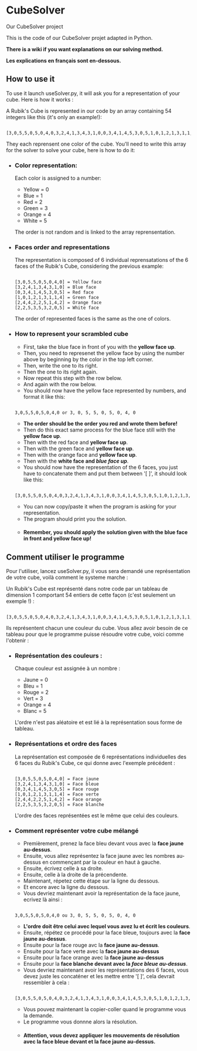 # CubeSolver
Our CubeSolver project

This is the code of our CubeSolver projet adapted in Python.

**There is a wiki if you want explanations on our solving method.**

**Les explications en français sont en-dessous.**

## How to use it

To use it launch useSolver.py, it will ask you for a representation of your cube. Here is how it works :

A Rubik's Cube is represented in our code by an array containing 54 integers like this (it's only an example!):
```

[3,0,5,5,0,5,0,4,0,3,2,4,1,3,4,3,1,0,0,3,4,1,4,5,3,0,5,1,0,1,2,1,3,1,1,4,2,4,4,2,2,5,1,4,2,2,2,5,3,5,3,2,0,5]

```
They each reprensent one color of the cube.
You'll need to write this array for the solver to solve your cube, here is how to do it:
- ### Color representation:
  Each color is assigned to a number:
  
  - Yellow = 0
  - Blue = 1
  - Red = 2
  - Green = 3
  - Orange = 4
  - White = 5
  
  The order is not random and is linked to the array reprensentation.
- ### Faces order and representations
  The representation is composed of 6 individual reprensatations of the 6 faces of the Rubik's Cube, considering the previous example:
  ```
  
  [3,0,5,5,0,5,0,4,0] = Yellow face
  [3,2,4,1,3,4,3,1,0] = Blue face
  [0,3,4,1,4,5,3,0,5] = Red face
  [1,0,1,2,1,3,1,1,4] = Green face
  [2,4,4,2,2,5,1,4,2] = Orange face
  [2,2,5,3,5,3,2,0,5] = White face
  
  ```
  The order of represented faces is the same as the one of colors.
- ### How to represent your scrambled cube
  - First, take the blue face in front of you with the **yellow face up**.
  - Then, you need to represenet the yellow face by using the number above by beginning by the color in the top left corner.
  - Then, write the one to its right.
  - Then the one to its right again.
  - Now repeat this step with the row below.
  - And again with the row below.
  - You should now have the yellow face represented by numbers, and format it like this:
  ```
  
  3,0,5,5,0,5,0,4,0 or 3, 0, 5, 5, 0, 5, 0, 4, 0
  
  ```
  - **The order should be the order you red and wrote them before!**
  - Then do this exact same process for the blue face still with the **yellow face up**.
  - Then with the red face and **yellow face up**.
  - Then with the green face and **yellow face up**.
  - Then with the orange face and **yellow face up**.
  - Then with the **white face and _blue face up_**.
  - You should now have the representation of the 6 faces, you just have to concatenate them and put them between '[ ]', it should look like this:
  ```

  [3,0,5,5,0,5,0,4,0,3,2,4,1,3,4,3,1,0,0,3,4,1,4,5,3,0,5,1,0,1,2,1,3,1,1,4,2,4,4,2,2,5,1,4,2,2,2,5,3,5,3,2,0,5]

  ```
  - You can now copy/paste it when the program is asking for your representation.
  - The program should print you the solution.
  - #### Remember, you should apply the solution given with the blue face in front and yellow face up!
  
## Comment utiliser le programme

Pour l'utiliser, lancez useSolver.py, il vous sera demandé une représentation de votre cube, voilà comment le systeme marche :

Un Rubik's Cube est représenté dans notre code par un tableau de dimension 1 comportant 54 entiers de cette façon (c'est seulement un exemple !) :
```

[3,0,5,5,0,5,0,4,0,3,2,4,1,3,4,3,1,0,0,3,4,1,4,5,3,0,5,1,0,1,2,1,3,1,1,4,2,4,4,2,2,5,1,4,2,2,2,5,3,5,3,2,0,5]

```
Ils représentent chacun une couleur du cube.
Vous allez avoir besoin de ce tableau pour que le programme puisse résoudre votre cube, voici comme l'obtenir :
- ### Représentation des couleurs :
  Chaque couleur est assignée à un nombre :
  
  - Jaune = 0
  - Bleu = 1
  - Rouge = 2
  - Vert = 3
  - Orange = 4
  - Blanc = 5
  
  L'ordre n'est pas aléatoire et est lié à la représentation sous forme de tableau.
- ### Représentations et ordre des faces
  La représentation est composée de 6 représentations individuelles des 6 faces du Rubik's Cube, ce qui donne avec l'exemple précédent :
  ```
  
  [3,0,5,5,0,5,0,4,0] = Face jaune
  [3,2,4,1,3,4,3,1,0] = Face bleue
  [0,3,4,1,4,5,3,0,5] = Face rouge
  [1,0,1,2,1,3,1,1,4] = Face verte
  [2,4,4,2,2,5,1,4,2] = Face orange
  [2,2,5,3,5,3,2,0,5] = Face blanche
  
  ```
  L'ordre des faces représentées est le même que celui des couleurs.
- ### Comment représenter votre cube mélangé
  - Premièrement, prenez la face bleu devant vous avec la **face jaune au-dessus**.
  - Ensuite, vous allez représentez la face jaune avec les nombres au-dessus en commençant par la couleur en haut à gauche.
  - Ensuite, écrivez celle à sa droite.
  - Ensuite, celle à la droite de la précendente.
  - Maintenant, répetez cette étape sur la ligne du dessous.
  - Et encore avec la ligne du dessous.
  - Vous devriez maintenant avoir la représentation de la face jaune, ecrivez là ainsi :
  ```
  
  3,0,5,5,0,5,0,4,0 ou 3, 0, 5, 5, 0, 5, 0, 4, 0
  
  ```
  - **L'ordre doit être celui avec lequel vous avez lu et écrit les couleurs**.
  - Ensuite, répétez ce procédé pour la face bleue, toujours avec la **face jaune au-dessus**.
  - Ensuite pour la face rouge avc la **face jaune au-dessus**.
  - Ensuite pour la face verte avec la **face jaune au-dessus**
  - Ensuite pour la face orange avec la **face jaune au-dessus**
  - Ensuite pour la **face blanche devant avec la _face bleue au-dessus_**.
  - Vous devriez maintenant avoir les représentations des 6 faces, vous devez juste les concaténer et les mettre entre '[ ]', cela devrait ressembler à cela :
  ```

  [3,0,5,5,0,5,0,4,0,3,2,4,1,3,4,3,1,0,0,3,4,1,4,5,3,0,5,1,0,1,2,1,3,1,1,4,2,4,4,2,2,5,1,4,2,2,2,5,3,5,3,2,0,5]

  ```
  - Vous pouvez maintenant la copier-coller quand le programme vous la demande.
  - Le programme vous donnne alors la résolution.
  - #### Attention, vous devez appliquer les mouvements de résolution avec la face bleue devant et la face jaune au-dessus.
